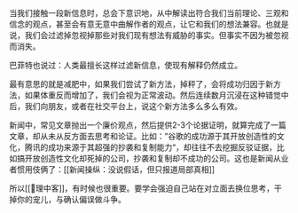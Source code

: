 当我们接触一段新信息时，总会下意识地，从中解读出符合我们当前理论、三观和信念的观点，甚至会有意无意中曲解作者的观点，让它和我们的想法兼容。也就是说，我们会过滤掉忽视掉那些对我们现有想法有威胁的事实。但事实不因为被忽视而消失。

巴菲特也说过：人类最擅长这样过滤新信息，使现有解释仍然成立。

最有意思的就是减肥中，如果我们尝试了新方法，掉秤了，会将成功归因于新方法，如果体重反而增加了，我们会视为正常波动。然后连续数月沉浸在这种错觉中后，我们向朋友，或者在社交平台上，说这个新方法多么多么有效。

新闻中，常见文章抛出一个廉价观点，然后提供2-3个论据证明，就算完成了一篇文章，却从未从反方面去思考和论证。比如：”谷歌的成功源于其开放创造性的文化，腾讯的成功来源于其超强的抄袭和复制能力“，却往往不去挖掘反驳证据，比如搞开放创造性文化却死掉的公司，抄袭和复制却不成功的公司。这也是新闻从业者惯用伎俩了：[[新闻操纵：没说假话，但只报道局部真相]]

所以[[🐤理中客]]，有时候也很重要。要学会强迫自己站在对立面去换位思考，干掉你的宠儿，与确认偏误做斗争。